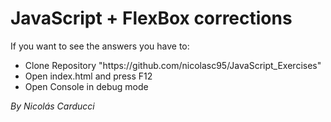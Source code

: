 <h1>JavaScript + FlexBox corrections</h1>
<p>If you want to see the answers you have to:</p>
<ul>
  <li>Clone Repository "https://github.com/nicolasc95/JavaScript_Exercises"</li>
  <li>Open index.html and press F12</li>
  <li>Open Console in debug mode</li>
</ul>
<cite>By Nicolás Carducci</cite>